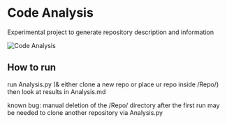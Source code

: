 

# Code Analysis
Experimental project to generate repository description and information

<img src="https://repo-analytics-backend.vercel.app/api?backgroundColor=black&titleColor=white&textColor=%23C2C2C3&subHeader=2025-01-10%2005%3A23%3A32&title=Analysis%20of%20%27repository-analytics%27&numFiles=13&totalLines=1070&errors=4&extensions=sample%2CHEAD%2Cmd%2Cmain%2Cpy%2Cconfig%2Cdescription%2Cindex%2Cpacked-refs%2Cexclude%2Cidx%2Cpack%2Crev&fileCounter=14%2C4%2C2%2C2%2C1%2C1%2C1%2C1%2C1%2C1%2C1%2C1%2C1&lineCounterPerFile=868%2C4%2C16%2C2%2C158%2C13%2C1%2C0%2C2%2C6%2C0%2C0%2C0" alt="Code Analysis" />

## How to run
run Analysis.py (& either clone a new repo or place ur repo inside /Repo/) then look at results in Analysis.md

known bug: manual deletion of the /Repo/ directory after the first run may be needed to clone another repository via Analysis.py